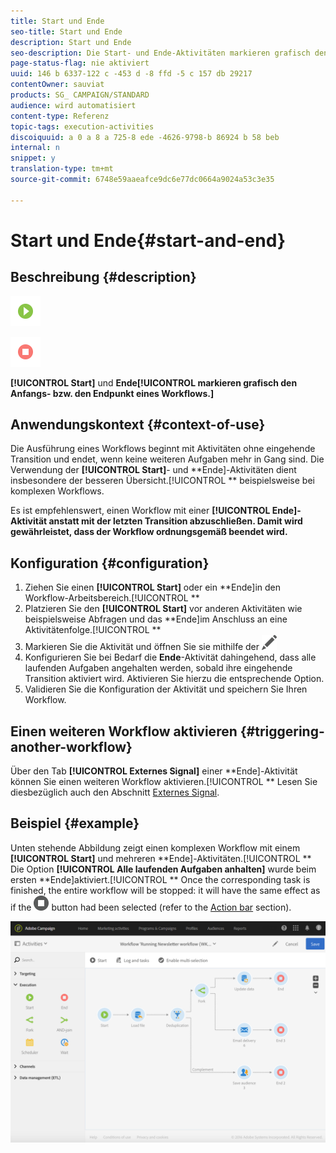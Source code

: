 ```yaml
---
title: Start und Ende
seo-title: Start und Ende
description: Start und Ende
seo-description: Die Start- und Ende-Aktivitäten markieren grafisch den Anfangs- bzw. den Endpunkt eines Workflows.
page-status-flag: nie aktiviert
uuid: 146 b 6337-122 c -453 d -8 ffd -5 c 157 db 29217
contentOwner: sauviat
products: SG_ CAMPAIGN/STANDARD
audience: wird automatisiert
content-type: Referenz
topic-tags: execution-activities
discoiquuid: a 0 a 8 a 725-8 ede -4626-9798-b 86924 b 58 beb
internal: n
snippet: y
translation-type: tm+mt
source-git-commit: 6748e59aaeafce9dc6e77dc0664a9024a53c3e35

---
```



# Start und Ende{#start-and-end}

## Beschreibung {#description}

![](assets/start.png)

![](assets/end.png)

**[!UICONTROL Start]** und **Ende[!UICONTROL markieren grafisch den Anfangs- bzw. den Endpunkt eines Workflows.]**

## Anwendungskontext {#context-of-use}

Die Ausführung eines Workflows beginnt mit Aktivitäten ohne eingehende Transition und endet, wenn keine weiteren Aufgaben mehr in Gang sind. Die Verwendung der **[!UICONTROL Start]**- und **Ende]-Aktivitäten dient insbesondere der besseren Übersicht.[!UICONTROL ** beispielsweise bei komplexen Workflows.

Es ist empfehlenswert, einen Workflow mit einer **[!UICONTROL Ende]-Aktivität anstatt mit der letzten Transition abzuschließen. Damit wird gewährleistet, dass der Workflow ordnungsgemäß beendet wird.**

## Konfiguration {#configuration}

1. Ziehen Sie einen **[!UICONTROL Start]** oder ein **Ende]in den Workflow-Arbeitsbereich.[!UICONTROL **
1. Platzieren Sie den **[!UICONTROL Start]** vor anderen Aktivitäten wie beispielsweise Abfragen und das **Ende]im Anschluss an eine Aktivitätenfolge.[!UICONTROL **
1. Markieren Sie die Aktivität und öffnen Sie sie mithilfe der ![-Schaltfläche aus den angezeigten Quick Actions.](assets/edit_darkgrey-24px.png)
1. Konfigurieren Sie bei Bedarf die **Ende**-Aktivität dahingehend, dass alle laufenden Aufgaben angehalten werden, sobald ihre eingehende Transition aktiviert wird. Aktivieren Sie hierzu die entsprechende Option.
1. Validieren Sie die Konfiguration der Aktivität und speichern Sie Ihren Workflow.

## Einen weiteren Workflow aktivieren {#triggering-another-workflow}

Über den Tab **[!UICONTROL Externes Signal]** einer **Ende]-Aktivität können Sie einen weiteren Workflow aktivieren.[!UICONTROL ** Lesen Sie diesbezüglich auch den Abschnitt [Externes Signal](../../automating/using/external-signal.md).

## Beispiel {#example}

Unten stehende Abbildung zeigt einen komplexen Workflow mit einem **[!UICONTROL Start]** und mehreren **Ende]-Aktivitäten.[!UICONTROL ** Die Option **[!UICONTROL Alle laufenden Aufgaben anhalten]** wurde beim ersten **Ende]aktiviert.[!UICONTROL ** Once the corresponding task is finished, the entire workflow will be stopped: it will have the same effect as if the ![](assets/stop_darkgrey-24px.png) button had been selected (refer to the [Action bar](../../automating/using/workflow-interface.md#action-bar) section).

![](assets/wkf_start_end_example.png)

